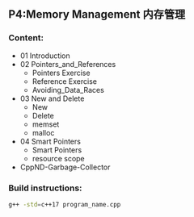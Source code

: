 ## P4:Memory Management 内存管理

### Content:
- 01 Introduction
- 02 Pointers_and_References
    - Pointers Exercise
    - Reference Exercise
    - Avoiding_Data_Races
- 03 New and Delete
    - New
    - Delete
    - memset
    - malloc
- 04 Smart Pointers
    - Smart Pointers
    - resource scope
- CppND-Garbage-Collector

### Build instructions:

```bash
g++ -std=c++17 program_name.cpp
```